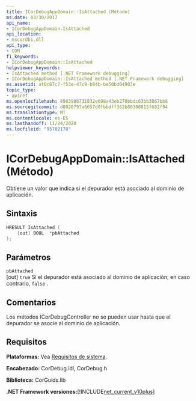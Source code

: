 ```yaml
---
title: ICorDebugAppDomain::IsAttached (Método)
ms.date: 03/30/2017
api_name:
- ICorDebugAppDomain.IsAttached
api_location:
- mscordbi.dll
api_type:
- COM
f1_keywords:
- ICorDebugAppDomain::IsAttached
helpviewer_keywords:
- IsAttached method [.NET Framework debugging]
- ICorDebugAppDomain::IsAttached method [.NET Framework debugging]
ms.assetid: af0c67c7-f53e-47c9-b84b-be50bd04903e
topic_type:
- apiref
ms.openlocfilehash: 898398b731832e698a43eb270bbdc63bb3867bb8
ms.sourcegitcommit: d8020797a6657d0fbbdff362b80300815f682f94
ms.translationtype: MT
ms.contentlocale: es-ES
ms.lasthandoff: 11/24/2020
ms.locfileid: "95702178"
---
```

# <a name="icordebugappdomainisattached-method"></a>ICorDebugAppDomain::IsAttached (Método)

Obtiene un valor que indica si el depurador está asociado al dominio de aplicación.  
  
## <a name="syntax"></a>Sintaxis  
  
```cpp  
HRESULT IsAttached (  
    [out] BOOL  *pbAttached  
);  
```  
  
## <a name="parameters"></a>Parámetros  

 `pbAttached`  
 [out] `true` Si el depurador está asociado al dominio de aplicación; en caso contrario, `false` .  
  
## <a name="remarks"></a>Comentarios  

 Los métodos ICorDebugController no se pueden usar hasta que el depurador se asocie al dominio de aplicación.  
  
## <a name="requirements"></a>Requisitos  

 **Plataformas:** Vea [Requisitos de sistema](../../get-started/system-requirements.md).  
  
 **Encabezado:** CorDebug.idl, CorDebug.h  
  
 **Biblioteca:** CorGuids.lib  
  
 **.NET Framework versiones:**[!INCLUDE[net_current_v10plus](../../../../includes/net-current-v10plus-md.md)]
